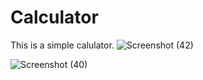 # Calculator
This is a simple calulator.
![Screenshot (42)](https://user-images.githubusercontent.com/122453990/228935935-565143dd-f041-4ecd-a9fb-75c4f7470a72.png)

![Screenshot (40)](https://user-images.githubusercontent.com/122453990/228936177-ed8f1d8f-e321-4044-9465-58cb567b5e28.png)

